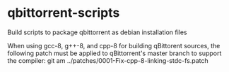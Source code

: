 # qbittorrent-scripts
Build scripts to package qbittorrent as debian installation files

When using gcc-8, g++-8, and cpp-8 for building qBittorent sources, the following
patch must be applied to qBittorrent's master branch to support the compiler:
git am ../patches/0001-Fix-cpp-8-linking-stdc-fs.patch

